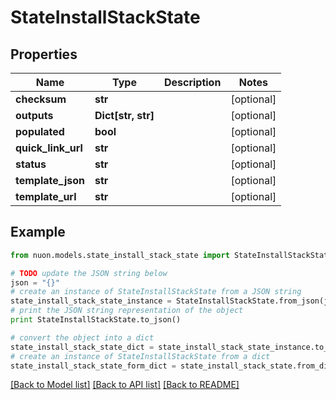 # StateInstallStackState


## Properties

Name | Type | Description | Notes
------------ | ------------- | ------------- | -------------
**checksum** | **str** |  | [optional] 
**outputs** | **Dict[str, str]** |  | [optional] 
**populated** | **bool** |  | [optional] 
**quick_link_url** | **str** |  | [optional] 
**status** | **str** |  | [optional] 
**template_json** | **str** |  | [optional] 
**template_url** | **str** |  | [optional] 

## Example

```python
from nuon.models.state_install_stack_state import StateInstallStackState

# TODO update the JSON string below
json = "{}"
# create an instance of StateInstallStackState from a JSON string
state_install_stack_state_instance = StateInstallStackState.from_json(json)
# print the JSON string representation of the object
print StateInstallStackState.to_json()

# convert the object into a dict
state_install_stack_state_dict = state_install_stack_state_instance.to_dict()
# create an instance of StateInstallStackState from a dict
state_install_stack_state_form_dict = state_install_stack_state.from_dict(state_install_stack_state_dict)
```
[[Back to Model list]](../README.md#documentation-for-models) [[Back to API list]](../README.md#documentation-for-api-endpoints) [[Back to README]](../README.md)


